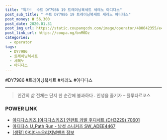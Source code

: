 ```yaml
--- 
title: "특가!  수트 DY7986 19 트레이닝복세트 세레노 아디다스" 
post_sub_title: " 수트 DY7986 19 트레이닝복세트 세레노 아디다스" 
post_money: ₩ 56,300 
post_date: 2020.01.31 
post_img_url: https://static.coupangcdn.com/image/operator/480642355/e42c3ee9-e688-78ec-3abf-3886af9182d2.jpg 
post_link_url: https://coupa.ng/bnM0Dz 
categories: 
  - operator 
tags: 
  - DY7986 
  - 트레이닝복세트 
  - 세레노 
  - 아디다스 
--- 
```

  #DY7986 #트레이닝복세트 #세레노 #아디다스 
<hr> 

> 인간의 삶 전체는 단지 한 순간에 불과하다 . 인생을 즐기자 – 플루타르코스 


### POWER LINK

* <a href="https://blog.naver.com/fasyy4321/221785451202" target="_blank">아디다스키즈 [아디다스키즈] 인펀트 카발 후디세트 (DH3229) 70601</a>
* <a href="https://blog.naver.com/fasyy4321/221790887940" target="_blank">아디다스 U_Path Run - 남성 스니커즈 SW_ADEE4467</a>
* <a href="https://blog.naver.com/fasyy4321/221761213503" target="_blank"> [생활] 아디다스오리지널팬츠 정보 </a>
